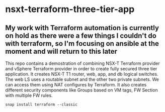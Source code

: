 # nsxt-terraform-three-tier-app

## My work with Terraform automation is currently on hold as there were a few things I couldn't do with terraform, so I'm focusing on ansible at the moment and will return to this later ##
This repo contains a demostration of combining NSX-T Terraform provider and vSphere Terraform provider in order to create fully secured three tier application.
It creates NSX-T T1 router, web, app, and db logical switches. The web LS uses a routable subnet and the other two private subnets. We can access them using NAT configures by Terraform.
It also creates different security components like Groups based on VM tags, FW Section with multiple FW rules.


```commandline
snap install terraform --classic
```
